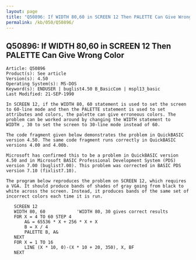 ```yaml
---
layout: page
title: "Q50896: If WIDTH 80,60 in SCREEN 12 Then PALETTE Can Give Wrong Color"
permalink: /kb/050/Q50896/
---
```


## Q50896: If WIDTH 80,60 in SCREEN 12 Then PALETTE Can Give Wrong Color

	Article: Q50896
	Product(s): See article
	Version(s): 4.50
	Operating System(s): MS-DOS
	Keyword(s): ENDUSER | buglist4.50 B_BasicCom | mspl13_basic
	Last Modified: 21-SEP-1990
	
	In SCREEN 12, if the WIDTH 80, 60 statement is used to set the screen
	to 60-line mode and then the PALETTE statement is used to set
	attributes and colors, the palette can give erroneous colors. The
	problem can be worked around by changing the WIDTH statement to
	WIDTH , 30 to set the screen to 30-line mode instead of 60.
	
	The code fragment given below demonstrates the problem in QuickBASIC
	version 4.50. The same code fragment runs correctly in QuickBASIC
	versions 4.00 and 4.00b.
	
	Microsoft has confirmed this to be a problem in QuickBASIC version
	4.50 and in Microsoft BASIC Professional Development System (PDS)
	version 7.00 (buglist7.00). This problem was corrected in BASIC PDS
	version 7.10 (fixlist7.10).
	
	The program below reproduces the problem on SCREEN 12, which requires
	a VGA. It should produce bands of shades of gray going from black to
	white across the screen. Instead, it produces bands of the same set of
	incorrect colors each time it is run.
	
	   SCREEN 12
	   WIDTH 80, 60            'WIDTH 80, 30 gives correct results
	   FOR X = 4 TO 60 STEP 4
	       A& = 65536 * X + 256 * X + X
	       B = X / 4
	       PALETTE B, A&
	   NEXT
	   FOR X = 1 TO 16
	       LINE (X * 10, 0)-(X * 10 + 20, 350), X, BF
	   NEXT
